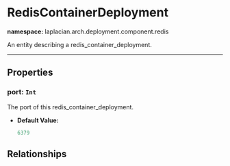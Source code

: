 # **RedisContainerDeployment**
**namespace:** laplacian.arch.deployment.component.redis

An entity describing a redis_container_deployment.



---

## Properties

### port: `Int`
The port of this redis_container_deployment.
- **Default Value:**
  ```kotlin
  6379
  ```

## Relationships